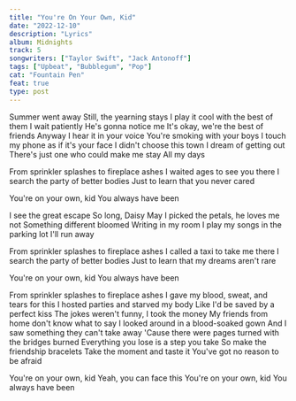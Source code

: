 ```yaml
---
title: "You're On Your Own, Kid"
date: "2022-12-10"
description: "Lyrics"
album: Midnights
track: 5
songwriters: ["Taylor Swift", "Jack Antonoff"]
tags: ["Upbeat", "Bubblegum", "Pop"]
cat: "Fountain Pen"
feat: true
type: post
---
```


<p className="verse-one">
Summer went away
Still, the yearning stays
I play it cool with the best of them
I wait patiently
He's gonna notice me
It's okay, we're the best of friends
Anyway
I hear it in your voice
You're smoking with your boys
I touch my phone as if it's your face
I didn't choose this town
I dream of getting out
There's just one who could make me stay
All my days
</p>
<p className="pre-chorus">
From sprinkler splashes to fireplace ashes
I waited ages to see you there
I search the party of better bodies
Just to learn that you never cared
</p>
<p className="chorus">
You're on your own, kid
You always have been
</p>
<p className="verse-two">
I see the great escape
So long, Daisy May
I picked the petals, he loves me not
Something different bloomed
Writing in my room
I play my songs in the parking lot
I'll run away
</p>
<p className="pre-chorus">
From sprinkler splashes to fireplace ashes
I called a taxi to take me there
I search the party of better bodies
Just to learn that my dreams aren't rare
</p>
<p className="chorus">
You're on your own, kid
You always have been
</p>
<p className="bridge">
From sprinkler splashes to fireplace ashes
I gave my blood, sweat, and tears for this
I hosted parties and starved my body
Like I'd be saved by a perfect kiss
The jokes weren't funny, I took the money
My friends from home don't know what to say
I looked around in a blood-soaked gown
And I saw something they can't take away
'Cause there were pages turned with the bridges burned
Everything you lose is a step you take
So make the friendship bracelets
Take the moment and taste it
You've got no reason to be afraid
</p>
<p className="chorus">
You're on your own, kid
Yeah, you can face this
You're on your own, kid
You always have been
</p>
